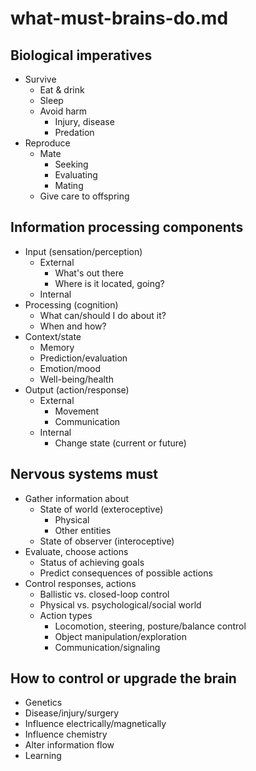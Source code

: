 # what-must-brains-do.md

## Biological imperatives

- Survive
    + Eat & drink
    + Sleep
    + Avoid harm
        * Injury, disease
        * Predation
- Reproduce
    + Mate
        * Seeking
        * Evaluating
        * Mating
    + Give care to offspring

## Information processing components

- Input (sensation/perception)
    + External
        * What's out there
        * Where is it located, going?
    + Internal
- Processing (cognition)
    + What can/should I do about it?
    + When and how?
- Context/state
    + Memory    
    + Prediction/evaluation
    + Emotion/mood
    + Well-being/health
- Output (action/response)
    + External
        * Movement
        * Communication
    + Internal
        * Change state (current or future)

## Nervous systems must

- Gather information about
    + State of world (exteroceptive)
        - Physical
        - Other entities
    + State of observer (interoceptive)
- Evaluate, choose actions
    + Status of achieving goals
    + Predict consequences of possible actions
- Control responses, actions
    + Ballistic vs. closed-loop control
    + Physical vs. psychological/social world
    + Action types
        - Locomotion, steering, posture/balance control
        - Object manipulation/exploration
        - Communication/signaling

## How to control or upgrade the brain

- Genetics
- Disease/injury/surgery
- Influence electrically/magnetically
- Influence chemistry
- Alter information flow
- Learning

